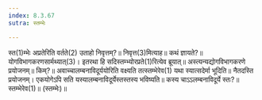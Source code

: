 ```yaml
---
index: 8.3.67
sutra: स्तम्भेः

---
```

स्त(1)म्भेः अप्रतेरिति वर्तते(2) उताहो निवृत्तम्?॥ निवृत्त(3)मित्याह॥ कथं ज्ञायते?॥ योगविभागकरणसार्मथ्यात्(3)। इतरथा हि सदिस्तम्भ्योरप्रते(1)रित्येव ब्रूयात्॥ अस्त्यन्यद्योगविभागकरणे प्रयोजनम्॥ किम्?॥ अवाच्चालम्बनाविदूर्ययोरिति वक्ष्यति तत्स्तम्भेरेव(1) यथा स्यात्सदेर्मा भूदिति॥ नैतदस्ति प्रयोजनम्। एकयोगेऽपि सति यस्यालम्बनाविदूर्येस्तस्तस्य भविष्यति॥ कस्य चाऽऽलम्बनाविदूर्ये स्तः?॥ स्तम्भेरेव(1)॥ (स्तम्भेः)॥